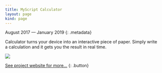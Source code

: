 ```yaml
---
title: MyScript Calculator
layout: page
kind: page
---
```



August 2017 — January 2019
{: .metadata}

Calculator turns your device into an interactive piece of paper. Simply write a calculation and it gets you the result in real time.

<div class="project-card centered-media">
  <div class="project-card-content">
    <img src="https://media.licdn.com/dms/image/v2/D4E2DAQEAHaAN4StYvg/profile-treasury-image-shrink_800_800/profile-treasury-image-shrink_800_800/0/1719864002002?e=1729087200&v=beta&t=75Olil_bG3Kg73-pR5eMwbMdkIucEyqIUZImtMOYvb0">
  </div>
</div>

[See project website for more…](https://www.myscript.com/calculator)
{: .button}
